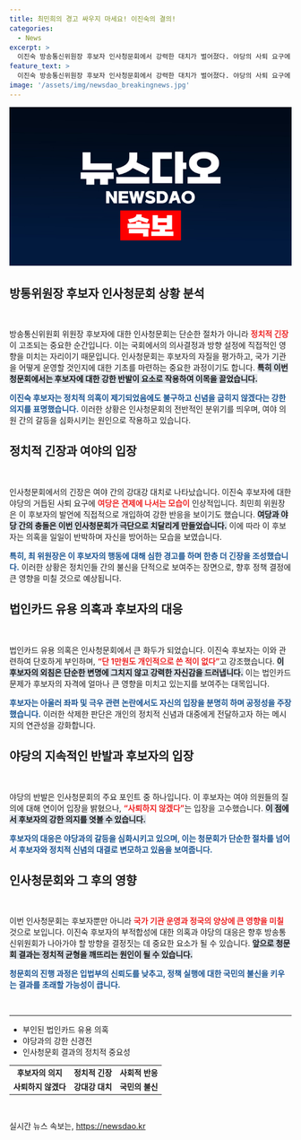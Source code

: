 ```yaml
---
title: 최민희의 경고 싸우지 마세요! 이진숙의 결의!
categories:
  - News
excerpt: >
  이진숙 방송통신위원장 후보자 인사청문회에서 강력한 대치가 벌어졌다. 야당의 사퇴 요구에 이 후보자는 거부 의사를 밝히고, 자신의 법인카드 유용 의혹을 전면 부인했다. 긴장감 넘치는 이번 청문회는 정치적 공방으로 가득 차 있었다.
feature_text: >
  이진숙 방송통신위원장 후보자 인사청문회에서 강력한 대치가 벌어졌다. 야당의 사퇴 요구에 이 후보자는 거부 의사를 밝히고, 자신의 법인카드 유용 의혹을 전면 부인했다. 긴장감 넘치는 이번 청문회는 정치적 공방으로 가득 차 있었다.
image: '/assets/img/newsdao_breakingnews.jpg'
---
```


<p><img src="/assets/img/newsdao_breakingnews.jpg" alt="cryptoinkorea 속보" /></p>

<h2 data-ke-size="size26">방통위원장 후보자 인사청문회 상황 분석</h2>

<p data-ke-size="size16">&nbsp;</p>

<p>방송통신위원회 위원장 후보자에 대한 인사청문회는 단순한 절차가 아니라 <b><span style="color: #ee2323;">정치적 긴장</span></b>이 고조되는 중요한 순간입니다. 이는 국회에서의 의사결정과 방향 설정에 직접적인 영향을 미치는 자리이기 때문입니다. 인사청문회는 후보자의 자질을 평가하고, 국가 기관을 어떻게 운영할 것인지에 대한 기초를 마련하는 중요한 과정이기도 합니다. <b><span style="background-color: #21538527;">특히 이번 청문회에서는 후보자에 대한 강한 반발이 요소로 작용하여 이목을 끌었습니다.</span></b> </p>

<p><b><span style="color: #1a5490;">이진숙 후보자는 정치적 의혹이 제기되었음에도 불구하고 신념을 굽히지 않겠다는 강한 의지를 표명했습니다.</span></b> 이러한 상황은 인사청문회의 전반적인 분위기를 띄우며, 여야 의원 간의 갈등을 심화시키는 원인으로 작용하고 있습니다.</p>

<h2 data-ke-size="size26">정치적 긴장과 여야의 입장</h2>

<p data-ke-size="size16">&nbsp;</p>

<p>인사청문회에서의 긴장은 여야 간의 강대강 대치로 나타났습니다. 이진숙 후보자에 대한 야당의 거듭된 사퇴 요구에 <b><span style="color: #ee2323;">여당은 견제에 나서는 모습이</span></b> 인상적입니다. 최민희 위원장은 이 후보자의 발언에 직접적으로 개입하여 강한 반응을 보이기도 했습니다. <b><span style="background-color: #21538527;">여당과 야당 간의 충돌은 이번 인사청문회가 극단으로 치달리게 만들었습니다.</span></b> 이에 따라 이 후보자는 의혹을 일일이 반박하며 자신을 방어하는 모습을 보였습니다.</p>

<p><b><span style="color: #1a5490;">특히, 최 위원장은 이 후보자의 행동에 대해 심한 경고를 하며 한층 더 긴장을 조성했습니다.</span></b> 이러한 상황은 정치인들 간의 불신을 단적으로 보여주는 장면으로, 향후 정책 결정에 큰 영향을 미칠 것으로 예상됩니다.</p>

<h2 data-ke-size="size26">법인카드 유용 의혹과 후보자의 대응</h2>

<p data-ke-size="size16">&nbsp;</p>

<p>법인카드 유용 의혹은 인사청문회에서 큰 화두가 되었습니다. 이진숙 후보자는 이와 관련하여 단호하게 부인하며, <b><span style="color: #ee2323;">“단 1만원도 개인적으로 쓴 적이 없다”</span></b>고 강조했습니다. <b><span style="background-color: #21538527;">이 후보자의 외침은 단순한 변명에 그치지 않고 강력한 자신감을 드러냅니다.</span></b> 이는 법인카드 문제가 후보자의 자격에 얼마나 큰 영향을 미치고 있는지를 보여주는 대목입니다.</p>

<p><b><span style="color: #1a5490;">후보자는 아울러 좌파 및 극우 관련 논란에서도 자신의 입장을 분명히 하며 공정성을 주장했습니다.</span></b> 이러한 삭제한 판단은 개인의 정치적 신념과 대중에게 전달하고자 하는 메시지의 연관성을 강화합니다.</p>

<h2 data-ke-size="size26">야당의 지속적인 반발과 후보자의 입장</h2>

<p data-ke-size="size16">&nbsp;</p>

<p>야당의 반발은 인사청문회의 주요 포인트 중 하나입니다. 이 후보자는 여야 의원들의 질의에 대해 연이어 입장을 밝혔으나, <b><span style="color: #ee2323;">“사퇴하지 않겠다”</span></b>는 입장을 고수했습니다. <b><span style="background-color: #21538527;">이 점에서 후보자의 강한 의지를 엿볼 수 있습니다.</span></b> </p>

<p><b><span style="color: #1a5490;">후보자의 대응은 야당과의 갈등을 심화시키고 있으며, 이는 청문회가 단순한 절차를 넘어서 후보자와 정치적 신념의 대결로 변모하고 있음을 보여줍니다.</span></b> </p>

<h2 data-ke-size="size26">인사청문회와 그 후의 영향</h2>

<p data-ke-size="size16">&nbsp;</p>

<p>이번 인사청문회는 후보자뿐만 아니라 <b><span style="color: #ee2323;">국가 기관 운영과 정국의 양상에 큰 영향을 미칠</span></b> 것으로 보입니다. 이진숙 후보자의 부적합성에 대한 의혹과 야당의 대응은 향후 방송통신위원회가 나아가야 할 방향을 결정짓는 데 중요한 요소가 될 수 있습니다. <b><span style="background-color: #21538527;">앞으로 청문회 결과는 정치적 균형을 깨뜨리는 원인이 될 수 있습니다.</span></b> </p>

<p><b><span style="color: #1a5490;">청문회의 진행 과정은 입법부의 신뢰도를 낮추고, 정책 실행에 대한 국민의 불신을 키우는 결과를 초래할 가능성이 큽니다.</span></b> </p>

<p data-ke-size="size16">&nbsp;</p>

<hr />

<ul>
<li>부인된 법인카드 유용 의혹</li>
<li>야당과의 강한 신경전</li>
<li>인사청문회 결과의 정치적 중요성</li>
</ul>

<table>
<tr>
<td style="text-align: center; height: 17px;"><b>후보자의 의지</b></td>
<td style="text-align: center; height: 17px;"><b>정치적 긴장</b></td>
<td style="text-align: center; height: 17px;"><b>사회적 반응</b></td>
</tr>
<tr>
<td style="text-align: center; height: 17px;"><b>사퇴하지 않겠다</b></td>
<td style="text-align: center; height: 17px;"><b>강대강 대치</b></td>
<td style="text-align: center; height: 17px;"><b>국민의 불신</b></td>
</tr>
</table>

<p data-ke-size="size16">&nbsp;</p>
실시간 뉴스 속보는, <a href="https://newsdao.kr" rel="dofollow">https://newsdao.kr</a>


